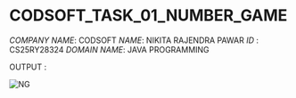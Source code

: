 # CODSOFT_TASK_01_NUMBER_GAME
*COMPANY NAME*: CODSOFT
*NAME*: NIKITA RAJENDRA PAWAR
*ID* : CS25RY28324
*DOMAIN NAME*: JAVA PROGRAMMING

OUTPUT : 



![NG](https://github.com/user-attachments/assets/ecf1997f-95b2-4a74-94b3-3b1dca5190bd)

